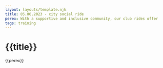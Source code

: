 ```yaml
---
layout: layouts/template.njk
title: 05.06.2023 - city social ride
perex: With a supportive and inclusive community, our club rides offer the perfect opportunity to challenge yourself, improve your skills, and soak in the joy of cycling.
tags: training
---
```


# {{title}}

{{perex}}